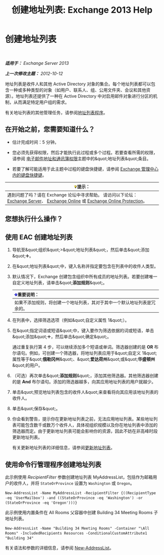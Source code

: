 ﻿---
title: '创建地址列表: Exchange 2013 Help'
TOCTitle: 创建地址列表
ms:assetid: e86ba1b7-c41c-4050-bc29-13996cf53c59
ms:mtpsurl: https://technet.microsoft.com/zh-cn/library/Bb125036(v=EXCHG.150)
ms:contentKeyID: 50491845
ms.date: 05/21/2018
mtps_version: v=EXCHG.150
f1_keywords:
- Microsoft.Exchange.Management.SnapIn.Esm.OrganizationConfiguration.Mailbox.NewAddressListWizardForm.AddressListIntroductionPage
ms.translationtype: MT
---

# 创建地址列表

 

_**适用于：** Exchange Server 2013_

_**上一次修改主题：** 2012-10-12_

地址列表是收件人和其他 Active Directory 对象的集合。每个地址列表都可以包含一种或多种类型的对象（如用户、联系人、组、公用文件夹、会议和其他资源）。地址列表还提供了一种在 Active Directory 中对启用邮件对象进行分区的机制，从而满足特定用户组的需求。

有关地址列表的其他管理任务，请参阅[地址列表程序](address-list-procedures-exchange-2013-help.md)。

## 在开始之前，您需要知道什么？

  - 估计完成时间：5 分钟。

  - 您必须先获得权限，然后才能执行此过程或多个过程。若要查看所需的权限，请参阅 [电子邮件地址和通讯簿权限](email-address-and-address-book-permissions-exchange-2013-help.md)主题中的\&quot;地址列表\&quot;条目。

  - 若要了解可能适用于此主题中过程的键盘快捷键，请参阅 [Exchange 管理中心内的键盘快捷键](keyboard-shortcuts-in-the-exchange-admin-center-exchange-online-protection-help.md)。

<table>
<thead>
<tr class="header">
<th><img src="images/Bb124558.tip(EXCHG.150).gif" title="提示" alt="提示" />提示：</th>
</tr>
</thead>
<tbody>
<tr class="odd">
<td>遇到问题了吗？请在 Exchange 论坛中寻求帮助。 请访问以下论坛：<a href="https://go.microsoft.com/fwlink/p/?linkid=60612">Exchange Server</a>、 <a href="https://go.microsoft.com/fwlink/p/?linkid=267542">Exchange Online</a> 或 <a href="https://go.microsoft.com/fwlink/p/?linkid=285351">Exchange Online Protection</a>。</td>
</tr>
</tbody>
</table>


## 您想执行什么操作？

## 使用 EAC 创建地址列表

1.  导航至\&quot;组织\&quot;\>\&quot;地址列表\&quot;，然后单击\&quot;添加\&quot;![添加图标](images/JJ218640.c1e75329-d6d7-4073-a27d-498590bbb558(EXCHG.150).gif "添加图标")。

2.  在\&quot;地址列表\&quot;中，键入名称并指定要包含在列表中的收件人类型。

3.  默认情况下，Exchange 创建包含组织中所有成员的地址列表。若要创建唯一自定义地址列表，请单击\&quot;**添加规则**\&quot;。
    
    <table>
    <thead>
    <tr class="header">
    <th><img src="images/Bb124558.important(EXCHG.150).gif" title="重要说明" alt="重要说明" />重要说明：</th>
    </tr>
    </thead>
    <tbody>
    <tr class="odd">
    <td>如果不添加规则，将创建一个地址列表，其对于其中一个默认地址列表是冗余的。</td>
    </tr>
    </tbody>
    </table>


4.  在列表中，选择筛选选项（例如\&quot;自定义属性 1\&quot;）。

5.  在\&quot;指定词语或短语\&quot;中，键入要作为筛选依据的词或短语，单击\&quot;添加\&quot;![添加图标](images/JJ218640.c1e75329-d6d7-4073-a27d-498590bbb558(EXCHG.150).gif "添加图标")，然后单击\&quot;确定\&quot;。
    
    通过重复执行第 4 步，可以继续添加多个短语或单词。筛选器创建的是 **OR** 布尔语句。例如，可创建一个筛选器，将地址列表应用于\&quot;自定义 1\&quot;属性等于\&quot;**俄勒冈州**\&quot;、\&quot;**爱达荷州**\&quot;或\&quot;**华盛顿州**\&quot;的用户。

6.  （可选）再次单击\&quot;**添加规则**\&quot;，添加其他筛选器。其他筛选器创建的是 **And** 布尔语句。添加的筛选器越多，向其应用地址列表的用户就越少。

7.  单击\&quot;预览地址列表包含的收件人\&quot;来查看将向其应用该地址列表的收件人。

8.  单击\&quot;保存\&quot;。

9.  你会看到警告，提示你在更新地址列表之前，无法应用地址列表。某些地址列表可能包含数千或数万个收件人，具体视组织规模以及你在地址列表中添加的筛选器而定。由于更新地址列表可能会影响你的资源，因此不妨在非高峰时段更新地址列表。
    
    有关更新地址列表的详细信息，请参阅[更新地址列表](update-an-address-list-exchange-2013-help.md)。

## 使用命令行管理程序创建地址列表

此示例使用 *RecipientFilter* 参数创建地址列表 MyAddressList，包括作为邮箱用户的收件人，并将 `StateOrProvince` 设置为 `Washington` 或 `Oregon`。

    New-AddressList -Name MyAddressList -RecipientFilter {((RecipientType -eq 'UserMailbox') -and ((StateOrProvince -eq 'Washington') -or (StateOrProvince -eq 'Oregon')))}

此示例使用内置条件在 All Rooms 父容器中创建 Building 34 Meeting Rooms 子地址列表。

    New-AddressList -Name "Building 34 Meeting Rooms" -Container "\All Rooms" -IncludedRecipients Resources -ConditionalCustomAttribute1 "Building 34"

有关语法和参数的详细信息，请参阅 [New-AddressList](https://technet.microsoft.com/zh-cn/library/aa996912\(v=exchg.150\))。

